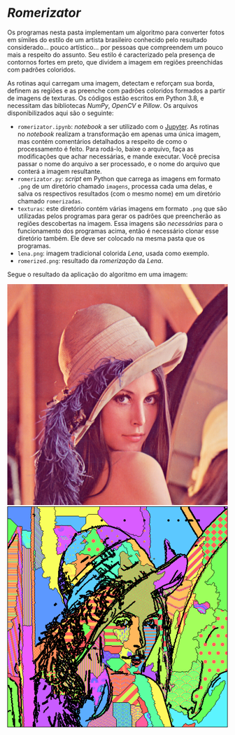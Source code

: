 # *Romerizator*

Os programas nesta pasta implementam um algoritmo para converter fotos em símiles do estilo de um artista brasileiro conhecido pelo resultado considerado... pouco artístico... por pessoas que compreendem um pouco mais a respeito do assunto. Seu estilo é caracterizado pela presença de contornos fortes em preto, que dividem a imagem em regiões preenchidas com padrões coloridos.

As rotinas aqui carregam uma imagem, detectam e reforçam sua borda, definem as regiões e as preenche com padrões coloridos formados a partir de imagens de texturas. Os códigos estão escritos em Python 3.8, e necessitam das bibliotecas *NumPy*, *OpenCV* e *Pillow*. Os arquivos disponibilizados aqui são o seguinte:

* `romerizator.ipynb`: *notebook* a ser utilizado com o [Jupyter](https://jupyter.org/). As rotinas no *notebook* realizam a transformação em apenas uma única imagem, mas contém comentários detalhados a respeito de como o processamento é feito. Para rodá-lo, baixe o arquivo, faça as modificações que achar necessárias, e mande executar. Você precisa passar o nome do arquivo a ser processado, e o nome do arquivo que conterá a imagem resultante.
* `romerizator.py`: *script* em Python que carrega as imagens em formato `.png` de um diretório chamado `imagens`, processa cada uma delas, e salva os respectivos resultados (com o mesmo nome) em um diretório chamado `romerizadas`.
* `texturas`: este diretório contém várias imagens em formato `.png` que são utilizadas pelos programas para gerar os padrões que preencherão as regiões descobertas na imagem. Essa imagens são *necessárias* para o funcionamento dos programas acima, então é necessário clonar esse diretório também. Ele deve ser colocado na mesma pasta que os programas.
* `lena.png`: imagem tradicional colorida *Lena*, usada como exemplo.
* `romerized.png`: resultado da *romerização* da *Lena*.

Segue o resultado da aplicação do algoritmo em uma imagem:

![Lena original](./lena.png "Lena Original")
![Lena processada](./romerized.png "Lena Processada")
